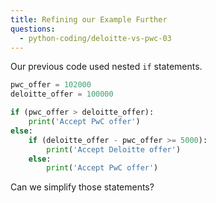 ```yaml
---
title: Refining our Example Further
questions:
  - python-coding/deloitte-vs-pwc-03
---
```


Our previous code used nested `if` statements.

```python
pwc_offer = 102000
deloitte_offer = 100000

if (pwc_offer > deloitte_offer):
    print('Accept PwC offer')
else:
    if (deloitte_offer - pwc_offer >= 5000):
        print('Accept Deloitte offer')
    else:
        print('Accept PwC offer')
```

Can we simplify those statements?
